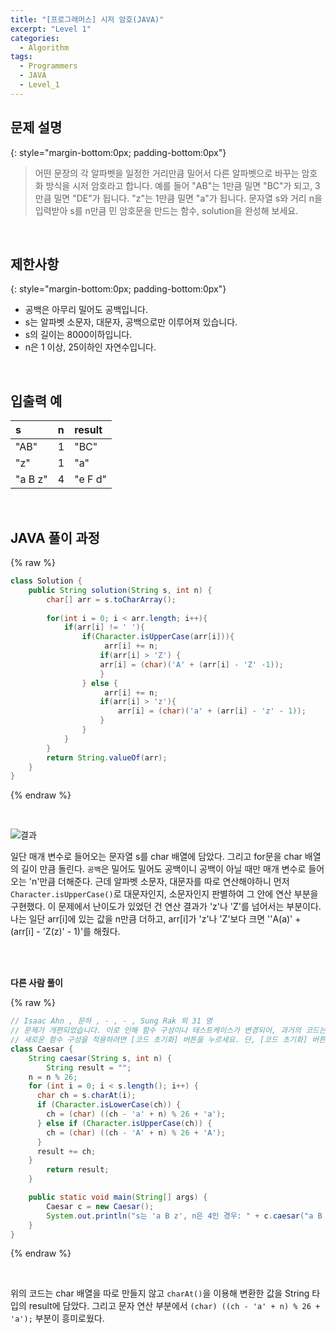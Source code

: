 ```yaml
---
title: "[프로그래머스] 시저 암호(JAVA)"
excerpt: "Level 1"
categories: 
  - Algorithm
tags: 
  - Programmers
  - JAVA
  - Level_1
---
```

 
## 문제 설명
{: style="margin-bottom:0px; padding-bottom:0px"}

> 어떤 문장의 각 알파벳을 일정한 거리만큼 밀어서 다른 알파벳으로 바꾸는 암호화 방식을 시저 암호라고 합니다. 예를 들어 "AB"는 1만큼 밀면 "BC"가 되고, 3만큼 밀면 "DE"가 됩니다. "z"는 1만큼 밀면 "a"가 됩니다. 문자열 s와 거리 n을 입력받아 s를 n만큼 민 암호문을 만드는 함수, solution을 완성해 보세요.

 
<br>

## 제한사항
{: style="margin-bottom:0px; padding-bottom:0px"}
>
- 공백은 아무리 밀어도 공백입니다.
- s는 알파벳 소문자, 대문자, 공백으로만 이루어져 있습니다.
- s의 길이는 8000이하입니다.
- n은 1 이상, 25이하인 자연수입니다.


<br>

## 입출력 예

|s|n|result|
|:------|:------|:------|
|"AB"|1|"BC"|
|"z"|1|"a"|
|"a B z"|4|"e F d"|


<br>

## JAVA 풀이 과정

{% raw %}

```java
class Solution {
    public String solution(String s, int n) {
        char[] arr = s.toCharArray();
        
        for(int i = 0; i < arr.length; i++){
            if(arr[i] != ' '){
                if(Character.isUpperCase(arr[i])){
                     arr[i] += n;
                    if(arr[i] > 'Z') {
                    arr[i] = (char)('A' + (arr[i] - 'Z' -1));
                    }
                } else {
                     arr[i] += n;
                    if(arr[i] > 'z'){
                        arr[i] = (char)('a' + (arr[i] - 'z' - 1));
                    }
                }
            }
        }
        return String.valueOf(arr);
    }
}
```

{% endraw %}

<br>

![결과](https://user-images.githubusercontent.com/70805241/118518012-b2de4d00-b772-11eb-82fc-e3fb947a62df.png)



일단 매개 변수로 들어오는 문자열 s를 char 배열에 담았다. 그리고 for문을 char 배열의 길이 만큼 돌린다. `공백`은 밀어도 밀어도 공백이니 공백이 아닐 때만 매개 변수로 들어오는 'n'만큼 더해준다. 근데 알파벳 소문자, 대문자를 따로 연산해야하니 먼저 `Character.isUpperCase()`로 대문자인지, 소문자인지 판별하여 그 안에 연산 부분을 구현했다. 이 문제에서 난이도가 있었던 건 연산 결과가 'z'나 'Z'를 넘어서는 부분이다. 나는 일단 arr[i]에 있는 값을 n만큼 더하고, arr[i]가 'z'나 'Z'보다 크면 ''A(a)' + (arr[i] - 'Z(z)' - 1)'를 해줬다.

<br><br>





**다른 사람 풀이** <br>

{% raw %}

```java
// Isaac Ahn , 문하 , - , - , Sung Rak 외 31 명
// 문제가 개편되었습니다. 이로 인해 함수 구성이나 테스트케이스가 변경되어, 과거의 코드는 동작하지 않을 수 있습니다.
// 새로운 함수 구성을 적용하려면 [코드 초기화] 버튼을 누르세요. 단, [코드 초기화] 버튼을 누르면 작성 중인 코드는 사라집니다.
class Caesar {
    String caesar(String s, int n) {
        String result = "";
    n = n % 26;
    for (int i = 0; i < s.length(); i++) {
      char ch = s.charAt(i);
      if (Character.isLowerCase(ch)) {
        ch = (char) ((ch - 'a' + n) % 26 + 'a');
      } else if (Character.isUpperCase(ch)) {
        ch = (char) ((ch - 'A' + n) % 26 + 'A');
      }
      result += ch;
    }
        return result;
    }

    public static void main(String[] args) {
        Caesar c = new Caesar();
        System.out.println("s는 'a B z', n은 4인 경우: " + c.caesar("a B z", 4));
    }
}
```

{% endraw %}

<br>

위의 코드는 char 배열을 따로 만들지 않고 `charAt()`을 이용해 변환한 값을 String 타입의 result에 담았다. 그리고 문자 연산 부분에서 `(char) ((ch - 'a' + n) % 26 + 'a');` 부분이 흥미로웠다. 